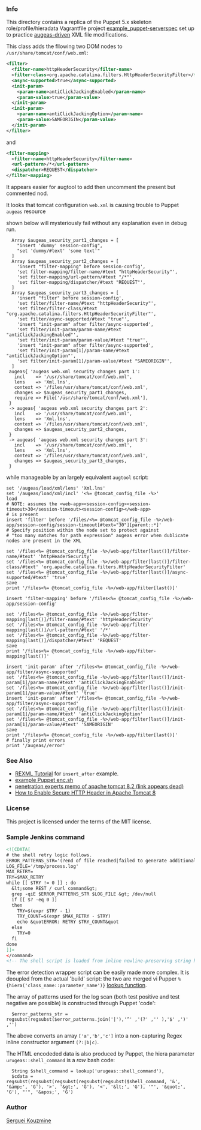### Info

This directory contains a replica of the Puppet 5.x skeleton role/profile/hieradata Vagrantfile project [example_puppet-serverspec](https://github.com/wstinkens/example_puppet-serverspec/) set up to practice [augeas-driven](https://twiki.cern.ch/twiki/bin/view/Main/TerjeAndersenAugeas) XML file modifications.

This class adds the fllowing two DOM nodes to `/usr/share/tomcat/conf/web.xml`:

```xml
<filter>
  <filter-name>httpHeaderSecurity</filter-name>
  <filter-class>org.apache.catalina.filters.HttpHeaderSecurityFilter</filter-class>
  <async-supported>true</async-supported>
  <init-param>
    <param-name>antiClickJackingEnabled</param-name>
    <param-value>true</param-value>
  </init-param>
  <init-param>
    <param-name>antiClickJackingOption</param-name>
    <param-value>SAMEORIGIN</param-value>
  </init-param>
</filter>
```
and
```xml
<filter-mapping>
  <filter-name>httpHeaderSecurity</filter-name>
  <url-pattern>/*</url-pattern>
  <dispatcher>REQUEST</dispatcher>
</filter-mapping>
```
It appears easier for augtool to add then uncomment the present but commented nod.

It looks that tomcat configuration `web.xml` is causing trouble to Puppet `augeas` resource

shown below will mysteriously fail without any explanation even in debug run.

```puppet
  Array $augeas_security_part1_changes = [
    "insert 'dummy' session-config",
    "set 'dummy/#text' 'some text'"
  ]
  Array $augeas_security_part2_changes = [
    'insert "filter-mapping" before session-config',
    'set filter-mapping/filter-name/#text "httpHeaderSecurity"',
    'set filter-mapping/url-pattern/#text "/*"',
    'set filter-mapping/dispatcher/#text "REQUEST"',
  ]
  Array $augeas_security_part3_changes = [
    'insert "filter" before session-config',
    'set filter/filter-name/#text "httpHeaderSecurity"',
    'set filter/filter-class/#text "org.apache.catalina.filters.HttpHeaderSecurityFilter"',
    'set filter/async-supported/#text "true"',
    'insert "init-param" after filter/async-supported',
    'set filter/init-param/param-name/#text "antiClickJackingEnabled"',
    'set filter/init-param/param-value/#text "true"',
    'insert "init-param" after filter/async-supported',
    'set filter/init-param[1]/param-name/#text "antiClickJackingOption"',
    'set filter/init-param[1]/param-value/#text "SAMEORIGIN"',
  ]
 augeas{ 'augeas web.xml security changes part 1':
   incl    => '/usr/share/tomcat/conf/web.xml',
   lens    => 'Xml.lns',
   context => '/files/usr/share/tomcat/conf/web.xml',
   changes => $augeas_security_part1_changes,
   require => File['/usr/share/tomcat/conf/web.xml'],
 }
 -> augeas{ 'augeas web.xml security changes part 2':
   incl    => '/usr/share/tomcat/conf/web.xml',
   lens    => 'Xml.lns',
   context => '/files/usr/share/tomcat/conf/web.xml',
   changes => $augeas_security_part2_changes,
 }
 -> augeas{ 'augeas web.xml security changes part 3':
   incl    => '/usr/share/tomcat/conf/web.xml',
   lens    => 'Xml.lns',
   context => '/files/usr/share/tomcat/conf/web.xml',
   changes => $augeas_security_part3_changes,
 }
```
while manageable by an largely equivalent `augtool` script:

```shell
set '/augeas/load/xml/lens' 'Xml.lns'
set '/augeas/load/xml/incl' '<%= @tomcat_config_file -%>'
load
# NOTE: assumes the <web-app><session-config><session-timeout>30</session-timeout><session-config></web-app>
# is present
insert 'filter' before '/files/<%= @tomcat_config_file -%>/web-app/session-config/session-timeout[#text="30"][parent::*]'
# Specify position within the node set to protect against
# "too many matches for path expression" augeas error when dublicate nodes are present in the XML

set '/files<%= @tomcat_config_file -%>/web-app/filter[last()]/filter-name/#text' 'httpHeaderSecurity'
set '/files<%= @tomcat_config_file -%>/web-app/filter[last()]/filter-class/#text' 'org.apache.catalina.filters.HttpHeaderSecurityFilter'
set '/files<%= @tomcat_config_file -%>/web-app/filter[last()]/async-supported/#text' 'true'
save
print '/files<%= @tomcat_config_file -%>/web-app/filter[last()]'

insert 'filter-mapping' before '/files<%= @tomcat_config_file -%>/web-app/session-config'

set '/files<%= @tomcat_config_file -%>/web-app/filter-mapping[last()]/filter-name/#text' 'httpHeaderSecurity'
set '/files<%= @tomcat_config_file -%>/web-app/filter-mapping[last()]/url-pattern/#text' '/*'
set '/files<%= @tomcat_config_file -%>/web-app/filter-mapping[last()]/dispatcher/#text' 'REQUEST'
save
print '/files<%= @tomcat_config_file -%>/web-app/filter-mapping[last()]'

insert 'init-param' after '/files<%= @tomcat_config_file -%>/web-app/filter/async-supported'
set '/files<%= @tomcat_config_file -%>/web-app/filter[last()]/init-param[1]/param-name/#text' 'antiClickJackingEnabled'
set '/files<%= @tomcat_config_file -%>/web-app/filter[last()]/init-param[1]/param-value/#text' 'true'
insert 'init-param' after '/files<%= @tomcat_config_file -%>/web-app/filter/async-supported'
set '/files<%= @tomcat_config_file -%>/web-app/filter[last()]/init-param[1]/param-name/#text' 'antiClickJackingOption'
set '/files<%= @tomcat_config_file -%>/web-app/filter[last()]/init-param[1]/param-value/#text' 'SAMEORIGIN'
save
print '/files<%= @tomcat_config_file -%>/web-app/filter[last()]'
# finally print errors
print '/augeas//error'
```

### See Also
  * [REXML Tutorial](http://www.germane-software.com/software/rexml/docs/tutorial.html) for `insert_after` example.
  * [example Puppet enc.sh](https://github.com/T-Systems-MMS/puppet-example-enc)
  * [penetration experts memo of apache tomcat 8.2 (link appears dead)](https://www.pentestingexperts.com/how-to-enable-secure-http-header-in-apache-tomcat-8-2)
  * [How to Enable Secure HTTP Header in Apache Tomcat 8](https://geekflare.com/tomcat-http-security-header/)

### License
This project is licensed under the terms of the MIT license.
### Sample Jenkins command
```xml
<![CDATA[
# the shell retry logic follows.
ERROR_PATTERNS_STR='(?end of file reached|failed to generate additional resource|encountered end of file|feiled to list packages|retrieving certificate failed)'
LOG_FILE='/tmp/process.log'
MAX_RETRY=
TRY=$MAX_RETRY
while [[ $TRY != 0 ]] ; do
  &lt;some REST / curl command&gt;
  grep -qiE $ERROR_PATTERNS_STR $LOG_FILE &gt; /dev/null
  if [[ $? -eq 0 ]]
  then
    TRY=$(expr $TRY - 1)
    TRY_COUNT=$(expr $MAX_RETRY - $TRY)
    echo &quotERROR: RETRY $TRY_COUNT&quot
  else
    TRY=0
  fi
done
]]>
</command>
<!-- The shell script is loaded from inline newline-preserving string hiera parameter -->

```
The error detection wrapper script can be easily made more complex. It is deoupled from the actual 'build'  script:
the two are merged vi Pupper
`%{hiera('class_name::parameter_name')}` [lookup function](https://puppet.com/docs/hiera/3.3/variables.html).

The array of patterns used for the log scan (both test positive and test negative are possible) is constructed through Puppet 'code':

```puppet
  $error_patterns_str = regsubst(regsubst($error_patterns.join('|'),'^' ,'(?' ,'' ),'$' ,')' ,'')
```
The above converts an array `['a','b','c']` into a non-capturing Regex inline constructor argument `(?:|b|c)`.

The HTML encodeded data is also produced by Puppet, the hiera parameter `urugeas::shell_command` is a *raw* bash code:
```puppet
  String $shell_command = lookup('urugeas::shell_command'),
  $cdata = regsubst(regsubst(regsubst(regsubst(regsubst($shell_command, '&', '&amp;', 'G'), '>', '&gt;', 'G'), '<', '&lt;', 'G'), '"', '&quot;', 'G'), "'", '&apos;', 'G')
```

### Author
[Serguei Kouzmine](kouzmine_serguei@yahoo.com)
